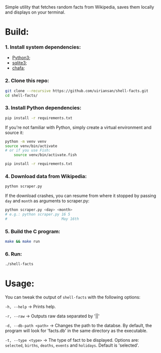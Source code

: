Simple utility that fetches random facts from Wikipedia, saves them locally and displays on your terminal.

# Build:

### 1. Install system dependencies:
- [Python3](https://www.python.org/);
- [sqlite3](https://sqlite.org/);
- [chafa](https://github.com/hpjansson/chafa);

### 2. Clone this repo:
```bash
git clone --recursive https://github.com/uiriansan/shell-facts.git
cd shell-facts/
```

### 3. Install Python dependencies:
```bash
pip install -r requirements.txt
```
If you're not familiar with Python, simply create a virtual environment and source it:
```bash
python -m venv venv
source venv/bin/activate
# or if you use Fish:
    source venv/bin/activate.fish

pip install -r requirements.txt
```

### 4. Download data from Wikipedia:
```bash
python scraper.py
```
If the download crashes, you can resume from where it stopped by passing `day` and `month` as arguments to scraper.py:
```bash
python scraper.py <day> <month>
# e.g.: python scraper.py 16 5
#                         May 16th
```

### 5. Build the C program:
```bash
make && make run
```

### 6. Run:
```bash
./shell-facts
```


# Usage:
You can tweak the output of `shell-facts` with the following options:

`-h, --help`           -> Prints help.

`-r, --raw`            -> Outputs raw data separated by '||'

`-d, --db-path <path>` -> Changes the path to the databse.
                        By default, the program will look for 'facts.db'
                        in the same directory as the executable.

`-t, --type <type>`    -> The type of fact to be displayed.
                        Options are: `selected`, `births`, `deaths`, `events` and `holidays`.
                        Default is 'selected'.

